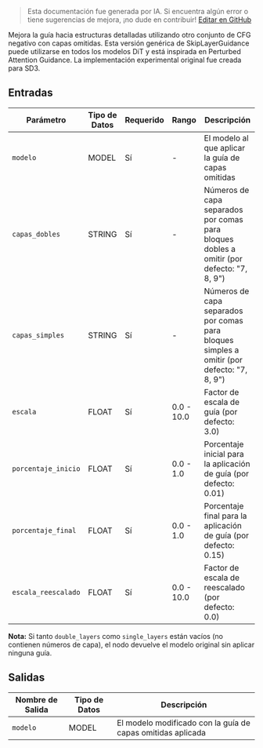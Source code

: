 > Esta documentación fue generada por IA. Si encuentra algún error o tiene sugerencias de mejora, ¡no dude en contribuir! [Editar en GitHub](https://github.com/Comfy-Org/embedded-docs/blob/main/comfyui_embedded_docs/docs/SkipLayerGuidanceDiT/es.md)

Mejora la guía hacia estructuras detalladas utilizando otro conjunto de CFG negativo con capas omitidas. Esta versión genérica de SkipLayerGuidance puede utilizarse en todos los modelos DiT y está inspirada en Perturbed Attention Guidance. La implementación experimental original fue creada para SD3.

## Entradas

| Parámetro | Tipo de Datos | Requerido | Rango | Descripción |
|-----------|-----------|----------|-------|-------------|
| `modelo` | MODEL | Sí | - | El modelo al que aplicar la guía de capas omitidas |
| `capas_dobles` | STRING | Sí | - | Números de capa separados por comas para bloques dobles a omitir (por defecto: "7, 8, 9") |
| `capas_simples` | STRING | Sí | - | Números de capa separados por comas para bloques simples a omitir (por defecto: "7, 8, 9") |
| `escala` | FLOAT | Sí | 0.0 - 10.0 | Factor de escala de guía (por defecto: 3.0) |
| `porcentaje_inicio` | FLOAT | Sí | 0.0 - 1.0 | Porcentaje inicial para la aplicación de guía (por defecto: 0.01) |
| `porcentaje_final` | FLOAT | Sí | 0.0 - 1.0 | Porcentaje final para la aplicación de guía (por defecto: 0.15) |
| `escala_reescalado` | FLOAT | Sí | 0.0 - 10.0 | Factor de escala de reescalado (por defecto: 0.0) |

**Nota:** Si tanto `double_layers` como `single_layers` están vacíos (no contienen números de capa), el nodo devuelve el modelo original sin aplicar ninguna guía.

## Salidas

| Nombre de Salida | Tipo de Datos | Descripción |
|-------------|-----------|-------------|
| `modelo` | MODEL | El modelo modificado con la guía de capas omitidas aplicada |
